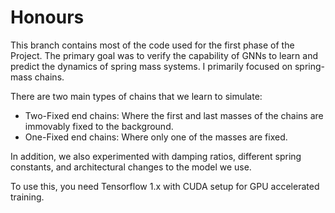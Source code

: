 # Honours

This branch contains most of the code used for the first phase of the Project. 
The primary goal was to verify the capability of GNNs to learn and predict the dynamics of spring mass systems.
I primarily focused on spring-mass chains.

There are two main types of chains that we learn to simulate:
 - Two-Fixed end chains: Where the first and last masses of the chains are immovably fixed to the background.
 - One-Fixed end chains: Where only one of the masses are fixed.
 
 In addition, we also experimented with damping ratios, different spring constants, and architectural changes to the model we use.
 
To use this, you need Tensorflow 1.x with CUDA setup for GPU accelerated training.
